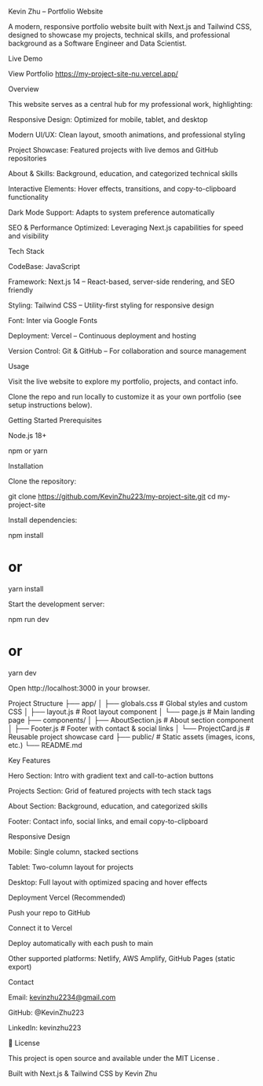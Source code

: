 Kevin Zhu – Portfolio Website

A modern, responsive portfolio website built with Next.js and Tailwind CSS, designed to showcase my projects, technical skills, and professional background as a Software Engineer and Data Scientist.

Live Demo

View Portfolio
https://my-project-site-nu.vercel.app/

Overview

This website serves as a central hub for my professional work, highlighting:

Responsive Design: Optimized for mobile, tablet, and desktop

Modern UI/UX: Clean layout, smooth animations, and professional styling

Project Showcase: Featured projects with live demos and GitHub repositories

About & Skills: Background, education, and categorized technical skills

Interactive Elements: Hover effects, transitions, and copy-to-clipboard functionality

Dark Mode Support: Adapts to system preference automatically

SEO & Performance Optimized: Leveraging Next.js capabilities for speed and visibility

Tech Stack

CodeBase: JavaScript

Framework: Next.js 14
 – React-based, server-side rendering, and SEO friendly

Styling: Tailwind CSS
 – Utility-first styling for responsive design

Font: Inter
 via Google Fonts

Deployment: Vercel
 – Continuous deployment and hosting

Version Control: Git & GitHub – For collaboration and source management

Usage

Visit the live website to explore my portfolio, projects, and contact info.

Clone the repo and run locally to customize it as your own portfolio (see setup instructions below).

Getting Started
Prerequisites

Node.js 18+

npm or yarn

Installation

Clone the repository:

git clone https://github.com/KevinZhu223/my-project-site.git
cd my-project-site


Install dependencies:

npm install
# or
yarn install


Start the development server:

npm run dev
# or
yarn dev


Open http://localhost:3000
 in your browser.

 Project Structure
├── app/
│   ├── globals.css        # Global styles and custom CSS
│   ├── layout.js          # Root layout component
│   └── page.js            # Main landing page
├── components/
│   ├── AboutSection.js    # About section component
│   ├── Footer.js          # Footer with contact & social links
│   └── ProjectCard.js     # Reusable project showcase card
├── public/                # Static assets (images, icons, etc.)
└── README.md

 Key Features

Hero Section: Intro with gradient text and call-to-action buttons

Projects Section: Grid of featured projects with tech stack tags

About Section: Background, education, and categorized skills

Footer: Contact info, social links, and email copy-to-clipboard

 Responsive Design

Mobile: Single column, stacked sections

Tablet: Two-column layout for projects

Desktop: Full layout with optimized spacing and hover effects

 Deployment
Vercel (Recommended)

Push your repo to GitHub

Connect it to Vercel

Deploy automatically with each push to main

Other supported platforms: Netlify, AWS Amplify, GitHub Pages (static export)

 Contact

Email: kevinzhu2234@gmail.com

GitHub: @KevinZhu223

LinkedIn: kevinzhu223

📄 License

This project is open source and available under the MIT License
.

 Built with Next.js & Tailwind CSS by Kevin Zhu

